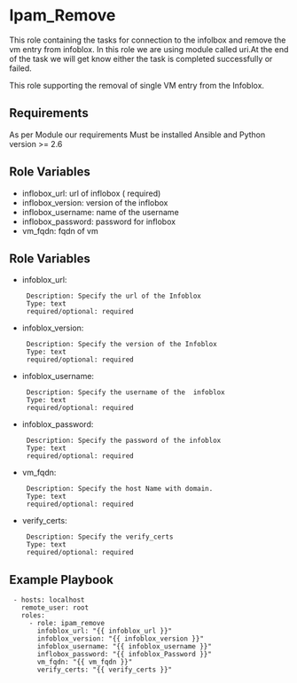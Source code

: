 Ipam_Remove
=========

This role containing the tasks for connection to the infolbox  and  remove the vm entry from infoblox. In this role we are using module called uri.At the end of the task we will get know either the task is completed successfully or failed.

This role supporting the removal of single VM entry from the Infoblox.

Requirements
----------

As per Module our requirements Must be installed Ansible and Python version >= 2.6

Role Variables
--------------
- inflobox_url: url of inflobox ( required)
- inflobox_version: version of the inflobox
- inflobox_username: name of the username
- inflobox_password: password for inflobox
- vm_fqdn: fqdn of vm


Role Variables
--------------

- infoblox_url:

       Description: Specify the url of the Infoblox
       Type: text
       required/optional: required

- infoblox_version:

       Description: Specify the version of the Infoblox
       Type: text
       required/optional: required

- infoblox_username:

       Description: Specify the username of the  infoblox
       Type: text
       required/optional: required

- infoblox_password:

       Description: Specify the password of the infoblox
       Type: text
       required/optional: required

- vm_fqdn:

       Description: Specify the host Name with domain.
       Type: text
       required/optional: required    

- verify_certs:

       Description: Specify the verify_certs
       Type: text
       required/optional: required 



Example Playbook
----------------

     - hosts: localhost
       remote_user: root
       roles:
         - role: ipam_remove
           infoblox_url: "{{ infoblox_url }}"
           infoblox_version: "{{ infoblox_version }}"
           infoblox_username: "{{ infoblox_username }}"
           inflobox_password: "{{ infoblox_Password }}"
           vm_fqdn: "{{ vm_fqdn }}" 
           verify_certs: "{{ verify_certs }}"






